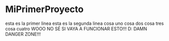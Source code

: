# MiPrimerProyecto
esta es la primer linea
esta es la segunda linea
cosa uno
cosa dos
cosa tres
cosa cuatro
WOOO NO SÉ SI VAYA A FUNCIONAR ESTO!!! D:
DAMN DANGER ZONE!!!
